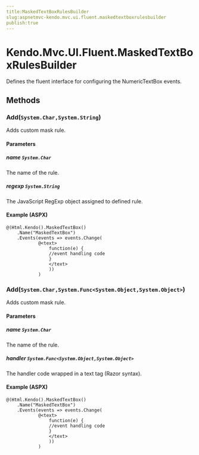 ```yaml
---
title:MaskedTextBoxRulesBuilder
slug:aspnetmvc-kendo.mvc.ui.fluent.maskedtextboxrulesbuilder
publish:true
---
```


# Kendo.Mvc.UI.Fluent.MaskedTextBoxRulesBuilder
Defines the fluent interface for configuring the NumericTextBox events.



## Methods

### Add(`System.Char,System.String`)
Adds custom mask rule.


#### Parameters

##### name `System.Char`
The name of the rule.

##### regexp `System.String`
The JavaScript RegExp object assigned to defined rule.




#### Example (ASPX)
    @(Html.Kendo().MaskedTextBox()
        .Name("MaskedTextBox")
        .Events(events => events.Change(
                @<text>
                    function(e) {
                    //event handling code
                    }
                    </text>
                    ))
                )


### Add(`System.Char,System.Func<System.Object,System.Object>`)
Adds custom mask rule.


#### Parameters

##### name `System.Char`
The name of the rule.

##### handler `System.Func<System.Object,System.Object>`
The handler code wrapped in a text tag (Razor syntax).




#### Example (ASPX)
    @(Html.Kendo().MaskedTextBox()
        .Name("MaskedTextBox")
        .Events(events => events.Change(
                @<text>
                    function(e) {
                    //event handling code
                    }
                    </text>
                    ))
                )



